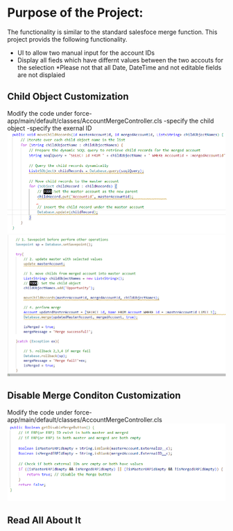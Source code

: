 # Purpose of the Project: 

The functionality is similar to the standard salesfoce merge function.
This project provids the following functionality.
- UI to allow two manual input for the account IDs
- Display all fieds which have differnt values between the two accouts for the selection
*Please not that all Date, DateTime and not editable fields are not displaied


## Child Object Customization

Modify the code under force-app/main/default/classes/AccountMergeController.cls 
-specify the child object
-specify the exernal ID
![Alt text](image-1.png)
![Alt text](image.png)

## Disable Merge Conditon Customization

Modify the code under force-app/main/default/classes/AccountMergeController.cls
![Alt text](image-2.png)

## Read All About It
